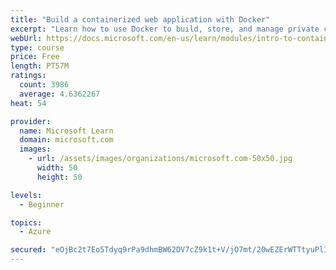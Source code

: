 ```yaml
---
title: "Build a containerized web application with Docker"
excerpt: "Learn how to use Docker to build, store, and manage private container images with the Azure Container Registry."
webUrl: https://docs.microsoft.com/en-us/learn/modules/intro-to-containers/
type: course
price: Free
length: PT57M
ratings:
  count: 3986
  average: 4.6362267
heat: 54

provider:
  name: Microsoft Learn
  domain: microsoft.com
  images:
    - url: /assets/images/organizations/microsoft.com-50x50.jpg
      width: 50
      height: 50

levels:
  - Beginner

topics:
  - Azure

secured: "eOjBc2t7Eo5Tdyq9rPa9dhmBW62DV7cZ9k1t+V/jO7mt/20wEZErWTTtyuPlIoPD9KkTSHLBO9WNfArInOH+pe2UfDCSzUfDe9knnsIgbvvmAX7wW8Q8u/nkcT5PfZ+19UAO6xLr9Oi15oCzaSOWIWOC/tBwRCwfb01FILQVs02/s9fRCsXaGyMM7rk7qC3fPMsSc3aJqn6ViN3yS63MzXzcSjyAaGRn+3S9LsX09fxPD9eR7X0e3rXWiS2atKCcH4//ZfvsP8vfsshYdxCiFvk3zXkY6hhw8ZfaszO9X2XDArj8xFYVLh2A1f9S1qs4969uIeVMtZnBv0JQ6zg66aAB74lbGSH8L9s09Hd7OvWVzgLam9iXtRUyHuuuzlif6nKXzJoG4ZXtV1DQcaciTUUJyAMHXehEDP54If+cYjw=;MHK/o+3RwRYmx2YT5oXwLQ=="
---
```


